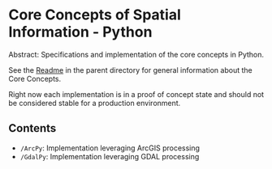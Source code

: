 Core Concepts of Spatial Information - Python
==============================================

Abstract: Specifications and implementation of the core concepts in Python.

See the [Readme](../README.md) in the parent directory for general information about the Core Concepts.

Right now each implementation is in a proof of concept state and should not be considered stable for a production environment.

Contents
----------------------

- `/ArcPy`: Implementation leveraging ArcGIS processing
- `/GdalPy`: Implementation leveraging GDAL processing
